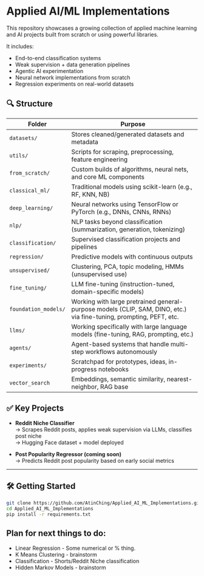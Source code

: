 # Applied AI/ML Implementations

This repository showcases a growing collection of applied machine learning and AI projects built from scratch or using powerful libraries.

It includes:
- End-to-end classification systems
- Weak supervision + data generation pipelines
- Agentic AI experimentation
- Neural network implementations from scratch
- Regression experiments on real-world datasets

## 🔍 Structure

| Folder            | Purpose                                                                 |
|-------------------|-------------------------------------------------------------------------|
| `datasets/`       | Stores cleaned/generated datasets and metadata                          |
| `utils/`          | Scripts for scraping, preprocessing, feature engineering                |
| `from_scratch/`   | Custom builds of algorithms, neural nets, and core ML components        |
| `classical_ml/`   | Traditional models using scikit-learn (e.g., RF, KNN, NB)               |
| `deep_learning/`  | Neural networks using TensorFlow or PyTorch (e.g., DNNs, CNNs, RNNs)    |
| `nlp/`            | NLP tasks beyond classification (summarization, generation, tokenizing) |
| `classification/` | Supervised classification projects and pipelines                        |
| `regression/`     | Predictive models with continuous outputs                               |
| `unsupervised/`   | Clustering, PCA, topic modeling, HMMs (unsupervised use)                |
| `fine_tuning/`    | LLM fine-tuning (instruction-tuned, domain-specific models)             |
| `foundation_models/`|	Working with large pretrained general-purpose models (CLIP, SAM, DINO, etc.) via fine-tuning, prompting, PEFT, etc. |
| `llms/` | Working specifically with large language models (fine-tuning, RAG, prompting, etc.) |
| `agents/`         | Agent-based systems that handle multi-step workflows autonomously       |
| `experiments/`    | Scratchpad for prototypes, ideas, in-progress notebooks |
| `vector_search` | Embeddings, semantic similarity, nearest-neighbor, RAG base |

## ✅ Key Projects

- **Reddit Niche Classifier**  
  → Scrapes Reddit posts, applies weak supervision via LLMs, classifies post niche  
  → Hugging Face dataset + model deployed

- **Post Popularity Regressor (coming soon)**  
  → Predicts Reddit post popularity based on early social metrics

---

## 🛠️ Getting Started

```bash
git clone https://github.com/AtinChing/Applied_AI_ML_Implementations.git
cd Applied_AI_ML_Implementations
pip install -r requirements.txt
```

## Plan for next things to do:
- Linear Regression -  Some numerical or % thing.
- K Means Clustering - brainstorm
- Classification - Shorts/Reddit Niche classification
- Hidden Markov Models - brainstorm
